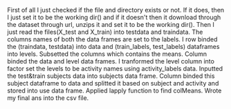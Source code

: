 First of all I just checked if the file and directory exists or not. If it does, then I just set it to be the working dir() and if it doesn't then it download through the dataset through url, unzips it and set it to be the working dir().
Then I just read the files(X_test and X_train) into testdata and traindata. The columns names of both the data frames are set to the labels.
I row binded the (traindata, testdata) into data and (train_labels, test_labels) dataframes into levels.
Subsetted the columns which contains the means.
Column binded the data and level data frames.
I tranformed the level column into factor set the levels to be activity names using activity_labels data.
Inputted the test&train subjects data into subjects data frame.
Column binded this subject dataframe to data and splitted it based on subject and activity and stored into use data frame.
Applied lapply function to find colMeans.
Wrote my final ans into the csv file.
